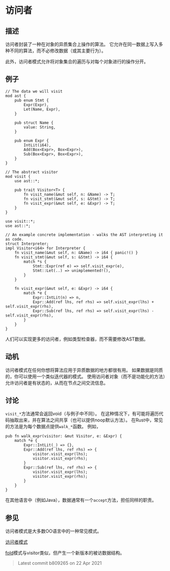 # 访问者

## 描述

访问者封装了一种在对象的异质集合上操作的算法。
它允许在同一数据上写入多种不同的算法，而不必修改数据（或其主要行为）。

此外，访问者模式允许将对象集合的遍历与对每个对象进行的操作分开。

## 例子

```rust,ignore
// The data we will visit
mod ast {
    pub enum Stmt {
        Expr(Expr),
        Let(Name, Expr),
    }

    pub struct Name {
        value: String,
    }

    pub enum Expr {
        IntLit(i64),
        Add(Box<Expr>, Box<Expr>),
        Sub(Box<Expr>, Box<Expr>),
    }
}

// The abstract visitor
mod visit {
    use ast::*;

    pub trait Visitor<T> {
        fn visit_name(&mut self, n: &Name) -> T;
        fn visit_stmt(&mut self, s: &Stmt) -> T;
        fn visit_expr(&mut self, e: &Expr) -> T;
    }
}

use visit::*;
use ast::*;

// An example concrete implementation - walks the AST interpreting it as code.
struct Interpreter;
impl Visitor<i64> for Interpreter {
    fn visit_name(&mut self, n: &Name) -> i64 { panic!() }
    fn visit_stmt(&mut self, s: &Stmt) -> i64 {
        match *s {
            Stmt::Expr(ref e) => self.visit_expr(e),
            Stmt::Let(..) => unimplemented!(),
        }
    }

    fn visit_expr(&mut self, e: &Expr) -> i64 {
        match *e {
            Expr::IntLit(n) => n,
            Expr::Add(ref lhs, ref rhs) => self.visit_expr(lhs) + self.visit_expr(rhs),
            Expr::Sub(ref lhs, ref rhs) => self.visit_expr(lhs) - self.visit_expr(rhs),
        }
    }
}
```

人们可以实现更多的访问者，例如类型检查器，而不需要修改AST数据。

## 动机

访问者模式在任何你想将算法应用于异质数据的地方都很有用。
如果数据是同质的，你可以使用一个类似迭代器的模式。
使用访问者对象（而不是功能化的方法）允许访问者是有状态的，从而在节点之间交流信息。

## 讨论

`visit_*`方法通常会返回void（与例子中不同）。
在这种情况下，有可能将遍历代码抽取出来，并在算法之间共享（也可以提供noop默认方法）。 
在Rust中，常见的方法是为每个数据点提供`walk_*`函数。
例如，

```rust,ignore
pub fn walk_expr(visitor: &mut Visitor, e: &Expr) {
    match *e {
        Expr::IntLit(_) => {},
        Expr::Add(ref lhs, ref rhs) => {
            visitor.visit_expr(lhs);
            visitor.visit_expr(rhs);
        }
        Expr::Sub(ref lhs, ref rhs) => {
            visitor.visit_expr(lhs);
            visitor.visit_expr(rhs);
        }
    }
}
```

在其他语言中（例如Java），数据通常有一个`accept`方法，担任同样的职责。

## 参见

访问者模式是大多数OO语言中的一种常见模式。

[访问者模式](https://en.wikipedia.org/wiki/Visitor_pattern)

[fold](../creational/fold.md)模式与visitor类似，但产生一个新版本的被访数据结构。

> Latest commit b809265 on 22 Apr 2021